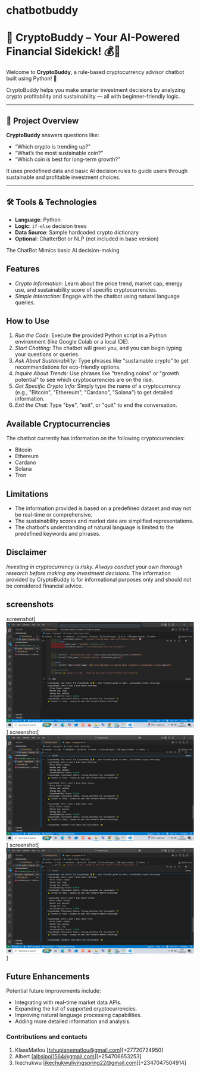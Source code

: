 # chatbotbuddy
# 🤖 CryptoBuddy – Your AI-Powered Financial Sidekick! 💰🌱

Welcome to **CryptoBuddy**, a rule-based cryptocurrency advisor chatbot built using Python! 🧠

CryptoBuddy helps you make smarter investment decisions by analyzing crypto profitability and sustainability — all with beginner-friendly logic.

---

## 🚀 Project Overview

**CryptoBuddy** answers questions like:
- “Which crypto is trending up?”
- “What’s the most sustainable coin?”
- “Which coin is best for long-term growth?”

It uses predefined data and basic AI decision rules to guide users through sustainable and profitable investment choices.

---

## 🛠️ Tools & Technologies
- **Language**: Python
- **Logic**: `if-else` decision trees
- **Data Source**: Sample hardcoded crypto dictionary
- **Optional**: ChatterBot or NLP (not included in base version)

The ChatBot Mimics basic AI decision-making



## Features

*   *Crypto Information:* Learn about the price trend, market cap, energy use, and sustainability score of specific cryptocurrencies.
*   *Simple Interaction:* Engage with the chatbot using natural language queries.

## How to Use

1.  *Run the Code:* Execute the provided Python script in a Python environment (like Google Colab or a local IDE).
2.  *Start Chatting:* The chatbot will greet you, and you can begin typing your questions or queries.
3.  *Ask About Sustainability:* Type phrases like "sustainable crypto" to get recommendations for eco-friendly options.
4.  *Inquire About Trends:* Use phrases like "trending coins" or "growth potential" to see which cryptocurrencies are on the rise.
5.  *Get Specific Crypto Info:* Simply type the name of a cryptocurrency (e.g., "Bitcoin", "Ethereum", "Cardano", "Solana") to get detailed information.
6.  *Exit the Chat:* Type "bye", "exit", or "quit" to end the conversation.

## Available Cryptocurrencies

The chatbot currently has information on the following cryptocurrencies:

*   Bitcoin
*   Ethereum
*   Cardano
*   Solana
*   Tron

## Limitations

*   The information provided is based on a predefined dataset and may not be real-time or comprehensive.
*   The sustainability scores and market data are simplified representations.
*   The chatbot's understanding of natural language is limited to the predefined keywords and phrases.

## Disclaimer

*Investing in cryptocurrency is risky. Always conduct your own thorough research before making any investment decisions.* The information provided by CryptoBuddy is for informational purposes only and should not be considered financial advice.

## screenshots
screenshot[![alt text](<Screenshot (185).png>)]
screenshot[![alt text](<Screenshot (186).png>)]
screenshot[![alt text](<Screenshot (187).png>)]
## Future Enhancements

Potential future improvements include:

*   Integrating with real-time market data APIs.
*   Expanding the list of supported cryptocurrencies.
*   Improving natural language processing capabilities.
*   Adding more detailed information and analysis.

### Contributions and contacts
1. KlaasMatlou [tshupianematlou@gmail.com][+27720724950]
2. Albert [albsipoi1564@gmail.com][+254706653253]
3. Ikechukwu [ikechukwulivingspring22@gmail.com][+2347047504914]




